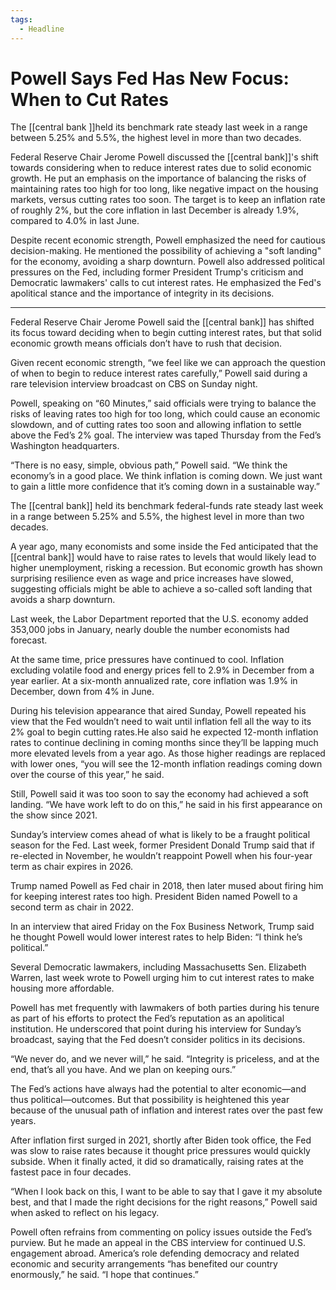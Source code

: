 ```yaml
---
tags:
  - Headline
---
```

# Powell Says Fed Has New Focus: When to Cut Rates

The [[central bank ]]held its benchmark rate steady last week in a range between 5.25% and 5.5%, the highest level in more than two decades. 

Federal Reserve Chair Jerome Powell discussed the [[central bank]]'s shift towards considering when to reduce interest rates due to solid economic growth. He put an emphasis on the importance of balancing the risks of maintaining rates too high for too long, like negative impact on the housing markets, versus cutting rates too soon. The target is to keep an inflation rate of roughly 2%, but the core inflation in last December is already 1.9%, compared to 4.0% in last June.

Despite recent economic strength, Powell emphasized the need for cautious decision-making. He mentioned the possibility of achieving a "soft landing" for the economy, avoiding a sharp downturn. Powell also addressed political pressures on the Fed, including former President Trump's criticism and Democratic lawmakers' calls to cut interest rates. He emphasized the Fed's apolitical stance and the importance of integrity in its decisions. 



----------

Federal Reserve Chair Jerome Powell said the [[central bank]] has shifted its focus toward deciding when to begin cutting interest rates, but that solid economic growth means officials don’t have to rush that decision.

Given recent economic strength, “we feel like we can approach the question of when to begin to reduce interest rates carefully,” Powell said during a rare television interview broadcast on CBS on Sunday night.

Powell, speaking on “60 Minutes,” said officials were trying to balance the risks of leaving rates too high for too long, which could cause an economic slowdown, and of cutting rates too soon and allowing inflation to settle above the Fed’s 2% goal. The interview was taped Thursday from the Fed’s Washington headquarters.

“There is no easy, simple, obvious path,” Powell said. “We think the economy’s in a good place. We think inflation is coming down. We just want to gain a little more confidence that it’s coming down in a sustainable way.”

The [[central bank]] held its benchmark federal-funds rate steady last week in a range between 5.25% and 5.5%, the highest level in more than two decades. 

A year ago, many economists and some inside the Fed anticipated that the [[central bank]] would have to raise rates to levels that would likely lead to higher unemployment, risking a recession. But economic growth has shown surprising resilience even as wage and price increases have slowed, suggesting officials might be able to achieve a so-called soft landing that avoids a sharp downturn. 

Last week, the Labor Department reported that the U.S. economy added 353,000 jobs in January, nearly double the number economists had forecast.

At the same time, price pressures have continued to cool. Inflation excluding volatile food and energy prices fell to 2.9% in December from a year earlier. At a six-month annualized rate, core inflation was 1.9% in December, down from 4% in June.

During his television appearance that aired Sunday, Powell repeated his view that the Fed wouldn’t need to wait until inflation fell all the way to its 2% goal to begin cutting rates.He also said he expected 12-month inflation rates to continue declining in coming months since they’ll be lapping much more elevated levels from a year ago. As those higher readings are replaced with lower ones, “you will see the 12-month inflation readings coming down over the course of this year,” he said.

Still, Powell said it was too soon to say the economy had achieved a soft landing. “We have work left to do on this,” he said in his first appearance on the show since 2021.

Sunday’s interview comes ahead of what is likely to be a fraught political season for the Fed. Last week, former President Donald Trump said that if re-elected in November, he wouldn’t reappoint Powell when his four-year term as chair expires in 2026. 

Trump named Powell as Fed chair in 2018, then later mused about firing him for keeping interest rates too high. President Biden named Powell to a second term as chair in 2022.

In an interview that aired Friday on the Fox Business Network, Trump said he thought Powell would lower interest rates to help Biden: “I think he’s political.” 

Several Democratic lawmakers, including Massachusetts Sen. Elizabeth Warren, last week wrote to Powell urging him to cut interest rates to make housing more affordable.

Powell has met frequently with lawmakers of both parties during his tenure as part of his efforts to protect the Fed’s reputation as an apolitical institution. He underscored that point during his interview for Sunday’s broadcast, saying that the Fed doesn’t consider politics in its decisions.

“We never do, and we never will,” he said. “Integrity is priceless, and at the end, that’s all you have. And we plan on keeping ours.”

The Fed’s actions have always had the potential to alter economic—and thus political—outcomes. But that possibility is heightened this year because of the unusual path of inflation and interest rates over the past few years.

After inflation first surged in 2021, shortly after Biden took office, the Fed was slow to raise rates because it thought price pressures would quickly subside. When it finally acted, it did so dramatically, raising rates at the fastest pace in four decades.

“When I look back on this, I want to be able to say that I gave it my absolute best, and that I made the right decisions for the right reasons,” Powell said when asked to reflect on his legacy.

Powell often refrains from commenting on policy issues outside the Fed’s purview. But he made an appeal in the CBS interview for continued U.S. engagement abroad. America’s role defending democracy and related economic and security arrangements “has benefited our country enormously,” he said. “I hope that continues.”